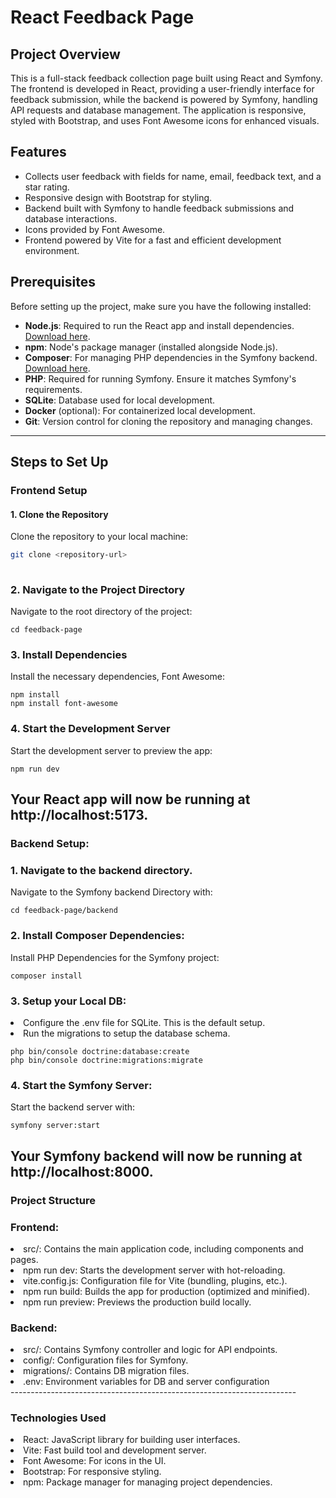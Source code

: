 # React Feedback Page  

## Project Overview  
This is a full-stack feedback collection page built using React and Symfony. The frontend is developed in React, providing a user-friendly interface for feedback submission, while the backend is powered by Symfony, handling API requests and database management. The application is responsive, styled with Bootstrap, and uses Font Awesome icons for enhanced visuals.

## Features  

- Collects user feedback with fields for name, email, feedback text, and a star rating.  
- Responsive design with Bootstrap for styling.  
- Backend built with Symfony to handle feedback submissions and database interactions.  
- Icons provided by Font Awesome.  
- Frontend powered by Vite for a fast and efficient development environment.  

## Prerequisites  
Before setting up the project, make sure you have the following installed:
- **Node.js**: Required to run the React app and install dependencies. [Download here](https://nodejs.org/).
- **npm**: Node's package manager (installed alongside Node.js).
- **Composer**: For managing PHP dependencies in the Symfony backend. [Download here](https://getcomposer.org/).
- **PHP**: Required for running Symfony. Ensure it matches Symfony's requirements.
- **SQLite**: Database used for local development.
- **Docker** (optional): For containerized local development.
- **Git**: Version control for cloning the repository and managing changes.

---

## Steps to Set Up  

### Frontend Setup  

#### 1. Clone the Repository  
Clone the repository to your local machine:  

```bash  
git clone <repository-url>  
 
```

### 2. Navigate to the Project Directory
Navigate to the root directory of the project:
```
cd feedback-page
```
### 3. Install Dependencies
Install the necessary dependencies, Font Awesome:
```
npm install  
npm install font-awesome  
```
### 4. Start the Development Server
Start the development server to preview the app:
```
npm run dev
```
Your React app will now be running at http://localhost:5173.
--------------------------------------------------------------
### Backend Setup:

### 1. Navigate to the backend directory.
Navigate to the Symfony backend Directory with:
```
cd feedback-page/backend
```
### 2. Install Composer Dependencies:
Install PHP Dependencies for the Symfony project:
```
composer install
```
### 3. Setup your Local DB:
<li>Configure the .env file for SQLite. This is the default setup.</li>
<li>Run the migrations to setup the database schema.</li>

```
php bin/console doctrine:database:create
php bin/console doctrine:migrations:migrate
```
### 4. Start the Symfony Server:
Start the backend server with: 
```
symfony server:start
```
Your Symfony backend will now be running at http://localhost:8000.
--------------------------------------------------------------------
### Project Structure
### Frontend:
<li> src/: Contains the main application code, including components and pages.</li>
<li>npm run dev: Starts the development server with hot-reloading.</li>
<li>vite.config.js: Configuration file for Vite (bundling, plugins, etc.).</li>
<li>npm run build: Builds the app for production (optimized and minified).</li>
<li>npm run preview: Previews the production build locally.</li>

### Backend:
<li>src/: Contains Symfony controller and logic for API endpoints.</li>
<li>config/: Configuration files for Symfony.</li>
<li>migrations/: Contains DB migration files.</li>
<li>.env: Environment variables for DB and server configuration</li>
-----------------------------------------------------------------------

### Technologies Used
<li>React: JavaScript library for building user interfaces.</li>
<li>Vite: Fast build tool and development server.</li>
<li>Font Awesome: For icons in the UI.</li>
<li>Bootstrap: For responsive styling.</li>
<li>npm: Package manager for managing project dependencies.</li>




